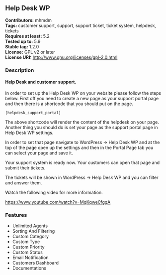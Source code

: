 ## Help Desk WP ##
**Contributors:** mhmdm\
**Tags:** customer support, support, support ticket, ticket system, helpdesk, tickets\
**Requires at least:** 5.2\
**Tested up to:** 5.9\
**Stable tag:** 1.2.0\
**License:** GPL v2 or later\
**License URI:** http://www.gnu.org/licenses/gpl-2.0.html

### Description ###

#### Help Desk and customer support. ####

In order to set up the Help Desk WP on your website please follow the steps below. First off you need to create a new page as your support portal page and then there is a shortcode that you should put on the page.

```
[helpdesk_support_portal]
```

The above shortcode will render the content of the helpdesk on your page. Another thing you should do is set your page as the support portal page in Help Desk WP settings.

In order to set that page navigate to WordPress -> Help Desk WP and at the top of the page open up the settings and then in the Portal Page tab you can select your page and save it.

Your support system is ready now. Your customers can open that page and submit their tickets.

The tickets will be shown in WordPress -> Help Desk WP and you can filter and answer them.

Watch the following video for more information.

https://www.youtube.com/watch?v=MqKqwe0fgqA

### Features ###

- Unlimited Agents
- Sorting And Filtering
- Custom Category
- Custom Type
- Custom Priority
- Custom Status
- Email Notification
- Customers Dashboard
- Documentations